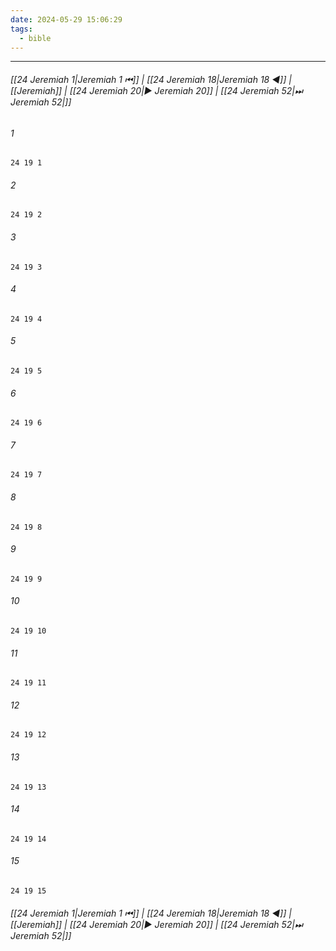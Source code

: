 ```yaml
---
date: 2024-05-29 15:06:29
tags:
  - bible
---
```

___

###### [[24 Jeremiah 1|Jeremiah 1 ⏮]] | [[24 Jeremiah 18|Jeremiah 18 ◀]] | [[Jeremiah]] | [[24 Jeremiah 20|▶ Jeremiah 20]] | [[24 Jeremiah 52|⏭ Jeremiah 52|]]

###### 1
``` verse
24 19 1 
```
###### 2
``` verse
24 19 2 
```
###### 3
``` verse
24 19 3 
```
###### 4
``` verse
24 19 4 
```
###### 5
``` verse
24 19 5 
```
###### 6
``` verse
24 19 6 
```
###### 7
``` verse
24 19 7 
```
###### 8
``` verse
24 19 8 
```
###### 9
``` verse
24 19 9 
```
###### 10
``` verse
24 19 10 
```
###### 11
``` verse
24 19 11 
```
###### 12
``` verse
24 19 12 
```
###### 13
``` verse
24 19 13 
```
###### 14
``` verse
24 19 14 
```
###### 15
``` verse
24 19 15 
```

###### [[24 Jeremiah 1|Jeremiah 1 ⏮]] | [[24 Jeremiah 18|Jeremiah 18 ◀]] | [[Jeremiah]] | [[24 Jeremiah 20|▶ Jeremiah 20]] | [[24 Jeremiah 52|⏭ Jeremiah 52|]]

